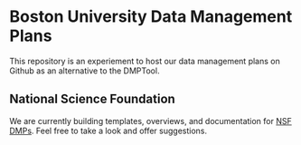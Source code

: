 # Boston University Data Management Plans 

This repository is an experiement to host our data management plans on Github as an alternative to the DMPTool. 

## National Science Foundation 

We are currently building templates, overviews, and documentation for [NSF DMPs](National-Science-Foundation/README.md). Feel free to take a look and offer suggestions. 

